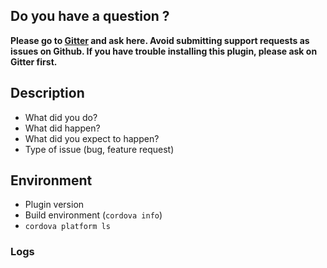 ## Do you have a question ?

**Please go to [Gitter](https://gitter.im/cordova-plugin-fingerprint-aio) and ask here. Avoid submitting support requests as issues on Github. If you have trouble installing this plugin, please ask on Gitter first.**

## Description

* What did you do?
* What did happen?
* What did you expect to happen?
* Type of issue (bug, feature request)

## Environment

* Plugin version
* Build environment (```cordova info```)
* ```cordova platform ls```

### Logs
